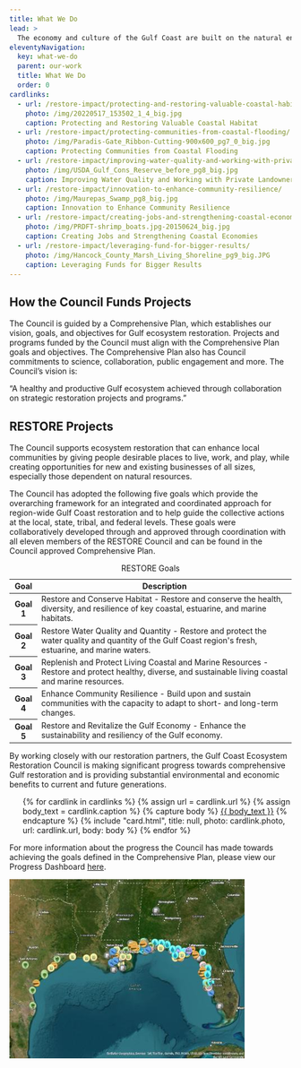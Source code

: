 ```yaml
---
title: What We Do
lead: >
  The economy and culture of the Gulf Coast are built on the natural environment. Rivers, marshes, forests, beaches and other ecosystems support tourism, fishing, lifestyles and communities across the Gulf. The Council helps restore and protect these Gulf resources for the benefit of current and future generations.
eleventyNavigation:
  key: what-we-do
  parent: our-work
  title: What We Do
  order: 0
cardlinks:
  - url: /restore-impact/protecting-and-restoring-valuable-coastal-habitat/
    photo: /img/20220517_153502_1_4_big.jpg
    caption: Protecting and Restoring Valuable Coastal Habitat
  - url: /restore-impact/protecting-communities-from-coastal-flooding/
    photo: /img/Paradis-Gate_Ribbon-Cutting-900x600_pg7_0_big.jpg
    caption: Protecting Communities from Coastal Flooding
  - url: /restore-impact/improving-water-quality-and-working-with-private-landowners/
    photo: /img/USDA_Gulf_Cons_Reserve_before_pg8_big.jpg
    caption: Improving Water Quality and Working with Private Landowners
  - url: /restore-impact/innovation-to-enhance-community-resilience/
    photo: /img/Maurepas_Swamp_pg8_big.jpg
    caption: Innovation to Enhance Community Resilience
  - url: /restore-impact/creating-jobs-and-strengthening-coastal-economies/
    photo: /img/PRDFT-shrimp_boats.jpg-20150624_big.jpg
    caption: Creating Jobs and Strengthening Coastal Economies
  - url: /restore-impact/leveraging-fund-for-bigger-results/
    photo: /img/Hancock_County_Marsh_Living_Shoreline_pg9_big.JPG
    caption: Leveraging Funds for Bigger Results
---
```


## How the Council Funds Projects

The Council is guided by a Comprehensive Plan, which establishes our vision, goals, and objectives for Gulf ecosystem restoration. Projects and programs funded by the Council must align with the Comprehensive Plan goals and objectives. The Comprehensive Plan also has Council commitments to science, collaboration, public engagement and more. The Council’s vision is:

“A healthy and productive Gulf ecosystem achieved through collaboration on strategic restoration projects and programs.”

## RESTORE Projects

The Council supports ecosystem restoration that can enhance local communities by giving people desirable places to live, work, and play, while creating opportunities for new and existing businesses of all sizes, especially those dependent on natural resources.

The Council has adopted the following five goals which provide the overarching framework for an integrated and coordinated approach for region-wide Gulf Coast restoration and to help guide the collective actions at the local, state, tribal, and federal levels. These goals were collaboratively developed through and approved through coordination with all eleven members of the RESTORE Council and can be found in the Council approved Comprehensive Plan.

<div class="restore-goals-table">
 <table class="usa-table usa-table--striped">
   <caption>
    RESTORE Goals
   </caption>
   <thead>
     <tr>
       <th scope="col">Goal</th>
       <th scope="col">Description</th>
     </tr>
   </thead>
   <tbody>
     <tr>
       <th scope="row">Goal 1</th>
       <td>
        Restore and Conserve Habitat - Restore and conserve the health, diversity, and resilience of key coastal, estuarine, and marine habitats.
       </td>
     </tr>
     <tr>
       <th scope="row">Goal 2</th>
       <td>
        Restore Water Quality and Quantity - Restore and protect the water quality and quantity of the Gulf Coast region's fresh, estuarine, and marine waters.
       </td>
     </tr>
     <tr>
       <th scope="row">Goal 3</th>
       <td>
        Replenish and Protect Living Coastal and Marine Resources - Restore and protect healthy, diverse, and sustainable living coastal and marine resources.
       </td>
     </tr>
     <tr>
       <th scope="row">Goal 4</th>
       <td>
        Enhance Community Resilience - Build upon and sustain communities with the capacity to adapt to short- and long-term changes.
       </td>
     </tr>
     <tr>
       <th scope="row">Goal 5</th>
       <td>
        Restore and Revitalize the Gulf Economy - Enhance the sustainability and resiliency of the Gulf economy.
       </td>
     </tr>
   </tbody>
 </table>
</div>

By working closely with our restoration partners, the Gulf Coast Ecosystem Restoration Council is making significant progress towards comprehensive Gulf restoration and is providing substantial environmental and economic benefits to current and future generations.

<ul class="usa-card-group padding-top-4">
{% for cardlink in cardlinks %}
  {% assign url = cardlink.url %}
  {% assign body_text = cardlink.caption %}
  {% capture body %}
    <a href="{{ url }}" class="text-primary">{{ body_text }}</a>
  {% endcapture %}
  {% include "card.html", title: null, photo: cardlink.photo, url: cardlink.url, body: body %}
{% endfor %}
</ul>

For more information about the progress the Council has made towards achieving the goals defined in the Comprehensive Plan, please view our Progress Dashboard [here](https://experience.arcgis.com/experience/5552d321b5ad4f67b7fe8d23cbc24676).

<div class="display-flex flex-justify-center padding-top-3">
  <a href="https://experience.arcgis.com/experience/5552d321b5ad4f67b7fe8d23cbc24676">
    <img src="/img/StoryMap%20Image%20high%20res.jpg" alt="Project Story Map">
  </a>
</div>
